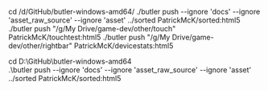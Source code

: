 cd /d/GitHub/butler-windows-amd64/
./butler push --ignore 'docs' --ignore 'asset_raw_source' --ignore 'asset' ../sorted PatrickMcK/sorted:html5
./butler push "/g/My Drive/game-dev/other/touch" PatrickMcK/touchtest:html5
./butler push "/g/My Drive/game-dev/other/rightbar" PatrickMcK/devicestats:html5

cd D:\GitHub\butler-windows-amd64\
.\butler push --ignore 'docs' --ignore 'asset_raw_source' --ignore 'asset' ../sorted PatrickMcK/sorted:html5
